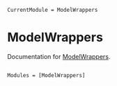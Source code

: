 ```@meta
CurrentModule = ModelWrappers
```

# ModelWrappers

Documentation for [ModelWrappers](https://github.com/paschermayr/ModelWrappers.jl).

```@index
```

```@autodocs
Modules = [ModelWrappers]
```
